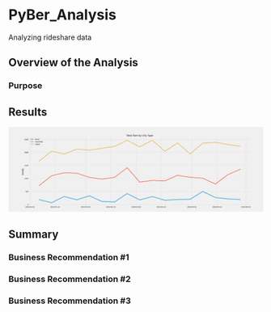 # PyBer_Analysis
Analyzing rideshare data 

## Overview of the Analysis

### Purpose

## Results

![Multiple Line Graph](analysis/PyBer_fare_summary.png)

## Summary

### Business Recommendation #1

### Business Recommendation #2

### Business Recommendation #3
